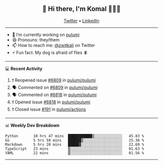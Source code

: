<h2 align="center"> 👋 Hi there, I'm Komal 🧑🏾‍💻 </h2>
<p align="center">
    <a href="https://twitter.com/zwitkali">Twitter</a> •
    <a href="https://www.linkedin.com/in/komal-ali/">LinkedIn</a>
</p>

--------

- 🔭 I’m currently working on [pulumi](https://github.com/pulumi/pulumi)
- 😄 Pronouns: they/them
- 📫 How to reach me: [@zwitkali](https://twitter.com/zwitkali) on Twitter
- ⚡ Fun fact: My dog is afraid of flies 🪰

--------
💻 **Recent Activity**

<!--START_SECTION:activity-->
1. ❗️ Reopened issue [#6809](https://github.com/pulumi/pulumi/issues/6809) in [pulumi/pulumi](https://github.com/pulumi/pulumi)
2. 🗣 Commented on [#6809](https://github.com/pulumi/pulumi/issues/6809) in [pulumi/pulumi](https://github.com/pulumi/pulumi)
3. 🗣 Commented on [#6818](https://github.com/pulumi/pulumi/issues/6818) in [pulumi/pulumi](https://github.com/pulumi/pulumi)
4. ❗️ Opened issue [#6818](https://github.com/pulumi/pulumi/issues/6818) in [pulumi/pulumi](https://github.com/pulumi/pulumi)
5. ❗️ Closed issue [#191](https://github.com/pulumi/actions/issues/191) in [pulumi/actions](https://github.com/pulumi/actions)
<!--END_SECTION:activity-->

--------

📊 **Weekly Dev Breakdown**
<!--START_SECTION:waka-->
```text
Python       10 hrs 47 mins  ███████████▒░░░░░░░░░░░░░   45.83 % 
Go           5 hrs 58 mins   ██████▒░░░░░░░░░░░░░░░░░░   25.36 % 
Markdown     5 hrs 20 mins   █████▓░░░░░░░░░░░░░░░░░░░   22.69 % 
TypeScript   23 mins         ▒░░░░░░░░░░░░░░░░░░░░░░░░   01.63 % 
YAML         22 mins         ▒░░░░░░░░░░░░░░░░░░░░░░░░   01.56 % 
```
<!--END_SECTION:waka-->

--------